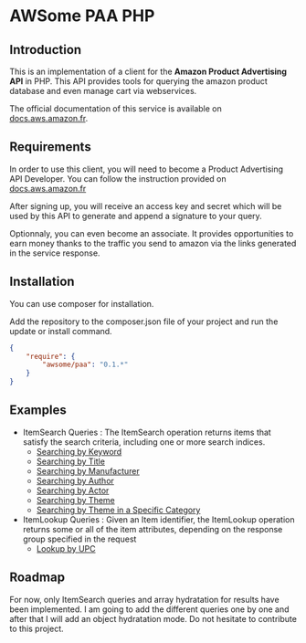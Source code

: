 AWSome PAA PHP
==============

Introduction
------------

This is an implementation of a client for the **Amazon Product Advertising API** in PHP. 
This API provides tools for querying the amazon product database and even manage cart via webservices.
 
The official documentation of this service is available on [docs.aws.amazon.fr](http://docs.aws.amazon.com/AWSECommerceService/2011-08-01/DG/Welcome.html).

Requirements
------------

In order to use this client, you will need to become a Product Advertising API Developer. 
You can follow the instruction provided on [docs.aws.amazon.fr](http://docs.aws.amazon.com/AWSECommerceService/2011-08-01/DG/becomingDev.html)

After signing up, you will receive an access key and secret which will be used by this API to generate and append a signature to your query.

Optionnaly, you can even become an associate. It provides opportunities to earn money thanks to the traffic you send to amazon 
via the links generated in the service response.

Installation
------------

You can use composer for installation.

Add the repository to the composer.json file of your project and run the update or install command.

``` json
{
    "require": {
        "awsome/paa": "0.1.*"
    }
}
```

Examples
--------

* ItemSearch Queries : The ItemSearch operation returns items that satisfy the search criteria, including one or more search indices.
    * [Searching by Keyword](doc/ItemSearch/searching_by_keyword.md)
    * [Searching by Title](doc/ItemSearch/searching_by_title.md)
    * [Searching by Manufacturer](doc/ItemSearch/searching_by_manufacturer.md)
    * [Searching by Author](doc/ItemSearch/searching_by_author.md)
    * [Searching by Actor](doc/ItemSearch/searching_by_actor.md)
    * [Searching by Theme](doc/ItemSearch/searching_by_theme.md)
    * [Searching by Theme in a Specific Category](doc/ItemSearch/searching_by_theme_in_category.md)
* ItemLookup Queries : Given an Item identifier, the ItemLookup operation returns some or all of the item attributes, depending on the response group specified in the request
    * [Lookup by UPC](doc/ItemLookup/searching_by_upc.md)

Roadmap
-------

For now, only ItemSearch queries and array hydratation for results have been implemented. 
I am going to add the different queries one by one and after that I will add an object hydratation mode.
Do not hesitate to contribute to this project.